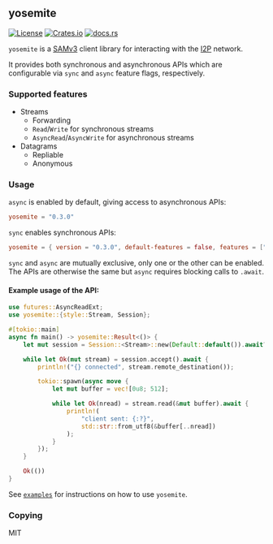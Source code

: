## yosemite

[![License](https://img.shields.io/badge/License-MIT-blue.svg)](https://github.com/altonen/yosemite/blob/master/LICENSE) [![Crates.io](https://img.shields.io/crates/v/yosemite.svg)](https://crates.io/crates/yosemite) [![docs.rs](https://img.shields.io/docsrs/yosemite.svg)](https://docs.rs/yosemite/latest/yosemite/)

`yosemite` is a [SAMv3](https://geti2p.net/en/docs/api/samv3) client library for interacting with the [I2P](https://geti2p.net/) network.

It provides both synchronous and asynchronous APIs which are configurable via `sync` and `async` feature flags, respectively.

### Supported features

* Streams
  * Forwarding
  * `Read`/`Write` for synchronous streams
  * `AsyncRead`/`AsyncWrite` for asynchronous streams
* Datagrams
  * Repliable
  * Anonymous

### Usage

`async` is enabled by default, giving access to asynchronous APIs:

```toml
yosemite = "0.3.0"
```

`sync` enables synchronous APIs:

```toml
yosemite = { version = "0.3.0", default-features = false, features = ["sync"] }
```

`sync` and `async` are mutually exclusive, only one or the other can be enabled. The APIs are otherwise the same but `async` requires blocking calls to `.await`.

#### Example usage of the API:

```rust no_run
use futures::AsyncReadExt;
use yosemite::{style::Stream, Session};

#[tokio::main]
async fn main() -> yosemite::Result<()> {
    let mut session = Session::<Stream>::new(Default::default()).await?;

    while let Ok(mut stream) = session.accept().await {
        println!("{} connected", stream.remote_destination());

        tokio::spawn(async move {
            let mut buffer = vec![0u8; 512];

            while let Ok(nread) = stream.read(&mut buffer).await {
                println!(
                    "client sent: {:?}",
                    std::str::from_utf8(&buffer[..nread])
                );
            }
        });
    }

    Ok(())
}
```

See [`examples`](https://github.com/altonen/yosemite/tree/master/examples) for instructions on how to use `yosemite`.

### Copying

MIT
